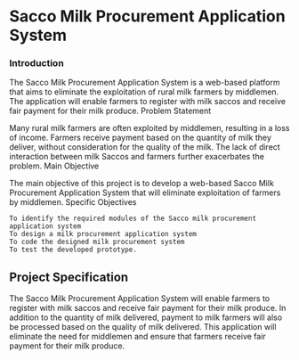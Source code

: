 # Sacco Milk Procurement Application System
### Introduction

The Sacco Milk Procurement Application System is a web-based platform that aims to eliminate the exploitation of rural milk farmers by middlemen. The application will enable farmers to register with milk saccos and receive fair payment for their milk produce.
Problem Statement

Many rural milk farmers are often exploited by middlemen, resulting in a loss of income. Farmers receive payment based on the quantity of milk they deliver, without consideration for the quality of the milk. The lack of direct interaction between milk Saccos and farmers further exacerbates the problem.
Main Objective

The main objective of this project is to develop a web-based Sacco Milk Procurement Application System that will eliminate exploitation of farmers by middlemen.
Specific Objectives

    To identify the required modules of the Sacco milk procurement application system
    To design a milk procurement application system
    To code the designed milk procurement system
    To test the developed prototype.

## Project Specification

The Sacco Milk Procurement Application System will enable farmers to register with milk saccos and receive fair payment for their milk produce. In addition to the quantity of milk delivered, payment to milk farmers will also be processed based on the quality of milk delivered. This application will eliminate the need for middlemen and ensure that farmers receive fair payment for their milk produce. 